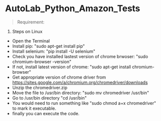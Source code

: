 # AutoLab_Python_Amazon_Tests


> Requirement:

1. Steps on Linux

- Open the Terminal
- Install pip: "sudo apt-get install pip"
- Install selenium: "pip install -U selenium"
- Check you have installed lastest version of chrome brwoser: "sudo chromium-browser -version"
- If not, install latest version of chrome: "sudo apt-get install chromium-browser"
- Get appropriate version of chrome driver from https://sites.google.com/a/chromium.org/chromedriver/downloads
- Unzip the chromedriver.zip
- Move the file to /usr/bin directory: "sudo mv chromedriver /usr/bin"
- Go to /usr/bin directory "cd /usr/bin"
- You would need to run something like "sudo chmod a+x chromedriver" to mark it executable.
- finally you can execute the code.
